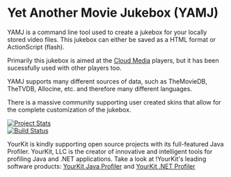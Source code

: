 # Yet Another Movie Jukebox (YAMJ)
YAMJ is a command line tool used to create a jukebox for your locally stored video files.
This jukebox can either be saved as a HTML format or ActionScript (flash).

Primarily this jukebox is aimed at the [Cloud Media](http://cloudmedia.com) players, but it has been sucessfully used with other players too.

YAMJ supports many different sources of data, such as TheMovieDB, TheTVDB, Allocine, etc. and therefore many different languages.

There is a massive community supporting user created skins that allow for the complete customization of the jukebox.

[![Project Stats](https://www.openhub.net/p/21573/widgets/project_partner_badge.gif)](https://www.openhub.net/p/21573)     
[![Build Status](http://jenkins.omertron.com/job/YAMJ/badge/icon)](http://jenkins.omertron.com/job/YAMJ)

YourKit is kindly supporting open source projects with its full-featured Java Profiler.
YourKit, LLC is the creator of innovative and intelligent tools for profiling
Java and .NET applications.
Take a look at !YourKit's leading software products: [YourKit Java Profiler](http://www.yourkit.com/java/profiler/index.jsp) and [YourKit .NET Profiler](http://www.yourkit.com/.net/profiler/index.jsp)
